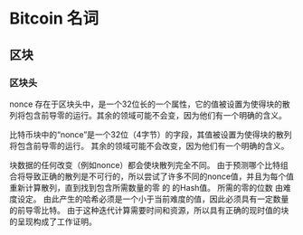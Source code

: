 # Bitcoin 名词

## 区块

### 区块头

nonce 存在于区块头中，是一个32位长的一个属性，它的值被设置为使得块的散列将包含前导零的运行。其余的领域可能不会变，因为他们有一个明确的含义。

比特币块中的“nonce”是一个32位（4字节）的字段，其值被设置为使得块的散列将包含前导零的运行。 其余的领域可能不会改变，因为他们有一个明确的含义。

块数据的任何改变（例如nonce）都会使块散列完全不同。 由于预测哪个比特组合将导致正确的散列是不可行的，所以尝试了许多不同的nonce值，并且为每个值重新计算散列，直到找到包含所需数量的零 的 的Hash值。 所需的零的位数 由难度设定。 由此产生的哈希必须是一个小于当前难度的值，因此必须具有一定数量的前导零比特。 由于这种迭代计算需要时间和资源，所以具有正确的现时值的块的呈现构成了工作证明。





